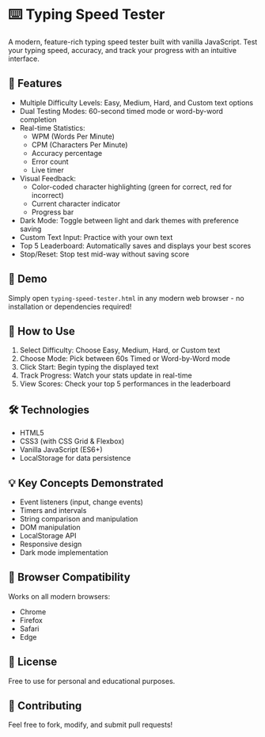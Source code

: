 # ⌨️ Typing Speed Tester

A modern, feature-rich typing speed tester built with vanilla JavaScript. Test your typing speed, accuracy, and track your progress with an intuitive interface.

## 🚀 Features

- Multiple Difficulty Levels: Easy, Medium, Hard, and Custom text options
- Dual Testing Modes: 60-second timed mode or word-by-word completion
- Real-time Statistics: 
  - WPM (Words Per Minute)
  - CPM (Characters Per Minute)
  - Accuracy percentage
  - Error count
  - Live timer
- Visual Feedback: 
  - Color-coded character highlighting (green for correct, red for incorrect)
  - Current character indicator
  - Progress bar
- Dark Mode: Toggle between light and dark themes with preference saving
- Custom Text Input: Practice with your own text
- Top 5 Leaderboard: Automatically saves and displays your best scores
- Stop/Reset: Stop test mid-way without saving score

## 🎯 Demo

Simply open `typing-speed-tester.html` in any modern web browser - no installation or dependencies required!

## 📖 How to Use

1. Select Difficulty: Choose Easy, Medium, Hard, or Custom text
2. Choose Mode: Pick between 60s Timed or Word-by-Word mode
3. Click Start: Begin typing the displayed text
4. Track Progress: Watch your stats update in real-time
5. View Scores: Check your top 5 performances in the leaderboard

## 🛠️ Technologies

- HTML5
- CSS3 (with CSS Grid & Flexbox)
- Vanilla JavaScript (ES6+)
- LocalStorage for data persistence

## 💡 Key Concepts Demonstrated

- Event listeners (input, change events)
- Timers and intervals
- String comparison and manipulation
- DOM manipulation
- LocalStorage API
- Responsive design
- Dark mode implementation

## 📱 Browser Compatibility

Works on all modern browsers:
- Chrome
- Firefox
- Safari
- Edge

## 📄 License

Free to use for personal and educational purposes.

## 🤝 Contributing

Feel free to fork, modify, and submit pull requests!





